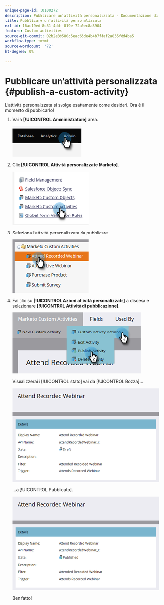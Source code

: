 ```yaml
---
unique-page-id: 10100272
description: Pubblicare un’attività personalizzata - Documentazione di Marketo - Documentazione del prodotto
title: Pubblicare un’attività personalizzata
exl-id: 16ac19ed-8c31-4ddf-819e-72a0ec8a3904
feature: Custom Activities
source-git-commit: 02b2e39580c5eac63de4b4b7fdaf2a835fdd4ba5
workflow-type: tm+mt
source-wordcount: '72'
ht-degree: 0%

---
```


# Pubblicare un’attività personalizzata {#publish-a-custom-activity}

L’attività personalizzata si svolge esattamente come desideri. Ora è il momento di pubblicarlo!

1. Vai a **[!UICONTROL Amministratore]** area.

   ![](assets/publish-a-custom-activity-1.png)

1. Clic **[!UICONTROL Attività personalizzate Marketo]**.

   ![](assets/publish-a-custom-activity-2.png)

1. Seleziona l’attività personalizzata da pubblicare.

   ![](assets/publish-a-custom-activity-3.png)

1. Fai clic su **[!UICONTROL Azioni attività personalizzate]** a discesa e selezionare **[!UICONTROL Attività di pubblicazione]**.

   ![](assets/publish-a-custom-activity-4.png)

   Visualizzerai i [!UICONTROL stato] vai da [!UICONTROL Bozza]...

   ![](assets/publish-a-custom-activity-5.png)

   ...a [!UICONTROL Pubblicato].

   ![](assets/publish-a-custom-activity-6.png)

   Ben fatto!

